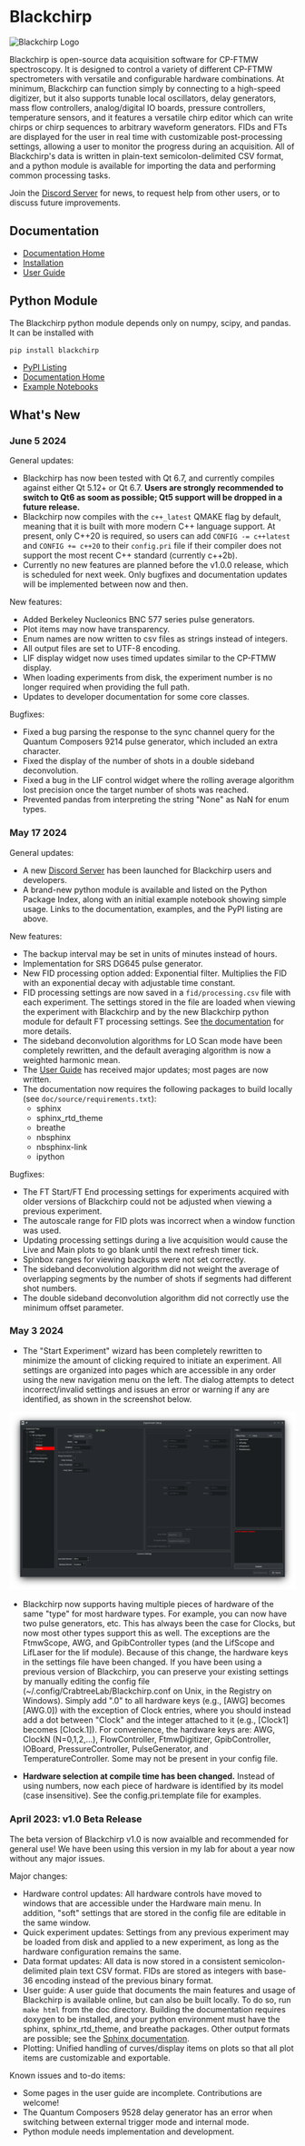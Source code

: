 # Blackchirp

![Blackchirp Logo](src/resources/icons/bc_logo_med.png)

Blackchirp is open-source data acquisition software for CP-FTMW spectroscopy. It is designed to control a variety of different CP-FTMW spectrometers with versatile and configurable hardware combinations. At minimum, Blackchirp can function simply by connecting to a high-speed digitizer, but it also supports tunable local oscillators, delay generators, mass flow controllers, analog/digital IO boards, pressure controllers, temperature sensors, and it features a versatile chirp editor which can write chirps or chirp sequences to arbitrary waveform generators. FIDs and FTs are displayed for the user in real time with customizable post-processing settings, allowing a user to monitor the progress during an acquisition. All of Blackchirp's data is written in plain-text semicolon-delimited CSV format, and a python module is available for importing the data and performing common processing tasks.

Join the [Discord Server](https://discord.gg/88CkbAKUZY) for news, to request help from other users, or to discuss future improvements.

## Documentation

- [Documentation Home](https://blackchirp.readthedocs.io/en/dev-1.0/index.html)
- [Installation](https://blackchirp.readthedocs.io/en/dev-1.0/user_guide/installation.html)
- [User Guide](https://blackchirp.readthedocs.io/en/dev-1.0/user_guide.html)

## Python Module

The Blackchirp python module depends only on numpy, scipy, and pandas. It can be installed with

```
pip install blackchirp
```

- [PyPI Listing](https://pypi.org/project/blackchirp/)
- [Documentation Home](https://blackchirp.readthedocs.io/en/dev-1.0/python.html)
- [Example Notebooks](https://blackchirp.readthedocs.io/en/dev-1.0/python/example.html)


## What's New

### June 5 2024

General updates:

- Blackchirp has now been tested with Qt 6.7, and currently compiles against either Qt 5.12+ or Qt 6.7. **Users are strongly recommended to switch to Qt6 as soom as possible; Qt5 support will be dropped in a future release.**
- Blackchirp now compiles with the ``c++_latest`` QMAKE flag by default, meaning that it is built with more modern C++ language support. At present, only C++20 is required, so users can add ``CONFIG -= c++latest`` and ``CONFIG += c++20`` to their ``config.pri`` file if their compiler does not support the most recent C++ standard (currently c++2b).
- Currently no new features are planned before the v1.0.0 release, which is scheduled for next week. Only bugfixes and documentation updates will be implemented between now and then.

New features:

- Added Berkeley Nucleonics BNC 577 series pulse generators.
- Plot items may now have transparency.
- Enum names are now written to csv files as strings instead of integers.
- All output files are set to UTF-8 encoding.
- LIF display widget now uses timed updates similar to the CP-FTMW display.
- When loading experiments from disk, the experiment number is no longer required when providing the full path.
- Updates to developer documentation for some core classes.

Bugfixes:

- Fixed a bug parsing the response to the sync channel query for the Quantum Composers 9214 pulse generator, which included an extra character.
- Fixed the display of the number of shots in a double sideband deconvolution.
- Fixed a bug in the LIF control widget where the rolling average algorithm lost precision once the target number of shots was reached.
- Prevented pandas from interpreting the string "None" as NaN for enum types.

### May 17 2024

General updates:

- A new [Discord Server](https://discord.gg/88CkbAKUZY) has been launched for Blackchirp users and developers.
- A brand-new python module is available and listed on the Python Package Index, along with an initial example notebook showing simple usage. Links to the documentation, examples, and the PyPI listing are above.

New features:

- The backup interval may be set in units of minutes instead of hours.
- Implementation for SRS DG645 pulse generator.
- New FID processing option added: Exponential filter. Multiplies the FID with an exponential decay with adjustable time constant.
- FID processing settings are now saved in a ``fid/processing.csv`` file with each experiment. The settings stored in the file are loaded when viewing the experiment with Blackchirp and by the new Blackchirp python module for default FT processing settings. See [the documentation](https://blackchirp.readthedocs.io/en/dev-1.0/user_guide/cp-ftmw.html) for more details.
- The sideband deconvolution algorithms for LO Scan mode have been completely rewritten, and the default averaging algorithm is now a weighted harmonic mean.
- The [User Guide](https://blackchirp.readthedocs.io/en/dev-1.0/user_guide.html) has received major updates; most pages are now written.
- The documentation now requires the following packages to build locally (see ``doc/source/requirements.txt``):
  - sphinx
  - sphinx_rtd_theme
  - breathe
  - nbsphinx
  - nbsphinx-link
  - ipython

Bugfixes:

- The FT Start/FT End processing settings for experiments acquired with older versions of Blackchirp could not be adjusted when viewing a previous experiment.
- The autoscale range for FID plots was incorrect when a window function was used.
- Updating processing settings during a live acquisition would cause the Live and Main plots to go blank until the next refresh timer tick.
- Spinbox ranges for viewing backups were not set correctly.
- The sideband deconvolution algorithm did not weight the average of overlapping segments by the number of shots if segments had different shot numbers.
- The double sideband deconvolution algorithm did not correctly use the minimum offset parameter.

### May 3 2024

- The "Start Experiment" wizard has been completely rewritten to minimize the amount of clicking required to initiate an experiment. All settings are organized into pages which are accessible in any order using the new navigation menu on the left. The dialog attempts to detect incorrect/invalid settings and issues an error or warning if any are identified, as shown in the screenshot below. 

![New Experiment Setup Dialog](doc/source/_static/user_guide/experiment/expsetup.png)

- Blackchirp now supports having multiple pieces of hardware of the same "type" for most hardware types. For example, you can now have two pulse generators, etc. This has always been the case for Clocks, but now most other types support this as well. The exceptions are the FtmwScope, AWG, and GpibController types (and the LifScope and LifLaser for the lif module). Because of this change, the hardware keys in the settings file have been changed. If you have been using a previous version of Blackchirp, you can preserve your existing settings by manually editing the config file (~/.config/CrabtreeLab/Blackchirp.conf on Unix, in the Registry on Windows). Simply add ".0" to all hardware keys (e.g., \[AWG\] becomes \[AWG.0\]) with the exception of Clock entries, where you should instead add a dot between "Clock" and the integer attached to it (e.g., \[Clock1\] becomes \[Clock.1\]). For convenience, the hardware keys are: AWG, ClockN (N=0,1,2,...), FlowController, FtmwDigitizer, GpibController, IOBoard, PressureController, PulseGenerator, and TemperatureController. Some may not be present in your config file.

- **Hardware selection at compile time has been changed.** Instead of using numbers, now each piece of hardware is identified by its model (case insensitive). See the config.pri.template file for examples.



### April 2023: v1.0 Beta Release

The beta version of Blackchirp v1.0 is now avaialble and recommended for general use! We have been using this version in my lab for about a year now without any major issues.

Major changes:
- Hardware control updates: All hardware controls have moved to windows that are accessible under the Hardware main menu. In addition, "soft" settings that are stored in the config file are editable in the same window.
- Quick experiment updates: Settings from any previous experiment may be loaded from disk and applied to a new experiment, as long as the hardware configuration remains the same.
- Data format updates: All data is now stored in a consistent semicolon-delimited plain text CSV format. FIDs are stored as integers with base-36 encoding instead of the previous binary format.
- User guide: A user guide that documents the main features and usage of Blackchirp is available online, but can also be built locally. To do so, run `make html` from the doc directory. Building the documentation requires doxygen to be installed, and your python environment must have the sphinx, sphinx_rtd_theme, and breathe packages. Other output formats are possible; see the [Sphinx documentation](https://www.sphinx-doc.org/en/master/).
- Plotting: Unified handling of curves/display items on plots so that all plot items are customizable and exportable.

Known issues and to-do items:
- Some pages in the user guide are incomplete. Contributions are welcome!
- The Quantum Composers 9528 delay generator has an error when switching between external trigger mode and internal mode.
- Python module needs implementation and development.







